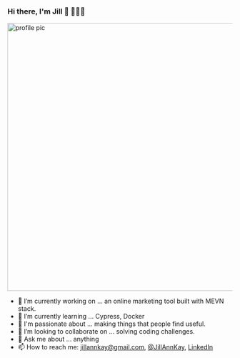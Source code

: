 ### Hi there, I'm Jill 👋 👩🏻‍💻
<img src="https://user-images.githubusercontent.com/60620619/105161489-b7bb2900-5b11-11eb-83cb-4056be0a5f07.png" alt="profile pic" width="600" />

- 🔭 I’m currently working on ... an online marketing tool built with MEVN stack.
- 🌱 I’m currently learning ... Cypress, Docker
- 💜 I'm passionate about ... making things that people find useful.
- 👯 I’m looking to collaborate on ... solving coding challenges.
- 💬 Ask me about ... anything
- 📫 How to reach me: jillannkay@gmail.com, [@JillAnnKay](https://twitter.com/JillAnnKay), [LinkedIn](https://www.linkedin.com/in/jill-ann-kay/)
